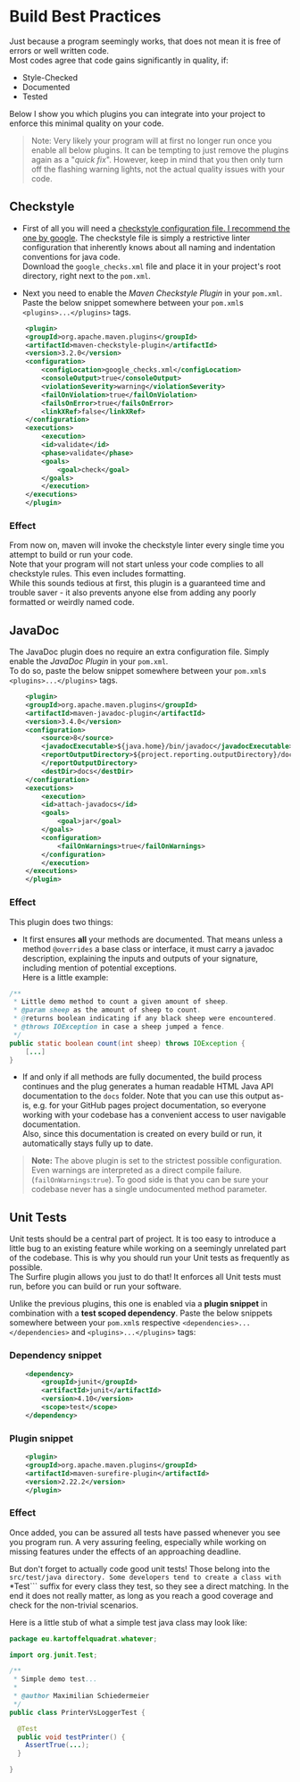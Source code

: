 # Build Best Practices

Just because a program seemingly works, that does not mean it is free of errors or well written code.  
Most codes agree that code gains significantly in quality, if:

 * Style-Checked
 * Documented
 * Tested

Below I show you which plugins you can integrate into your project to enforce this minimal quality on your code.

 > Note: Very likely your program will at first no longer run once you enable all below plugins. It can be tempting to just remove the plugins again as a "*quick fix*". However, keep in mind that you then only turn off the flashing warning lights, not the actual quality issues with your code.

## Checkstyle

 * First of all you will need a [checkstyle configuration file. I recommend the one by google](assets/google_checks.xml). The checkstyle file is simply a restrictive linter configuration that inherently knows about all naming and indentation conventions for java code.  
Download the ```google_checks.xml``` file and place it in your project's root directory, right next to the ```pom.xml```.

 * Next you need to enable the *Maven Checkstyle Plugin* in your ```pom.xml```.  
Paste the below snippet somewhere between your ```pom.xml```s ```<plugins>...</plugins>``` tags.

```xml
    <plugin>
	<groupId>org.apache.maven.plugins</groupId>
	<artifactId>maven-checkstyle-plugin</artifactId>
	<version>3.2.0</version>
	<configuration>
	    <configLocation>google_checks.xml</configLocation>
	    <consoleOutput>true</consoleOutput>
	    <violationSeverity>warning</violationSeverity>
	    <failOnViolation>true</failOnViolation>
	    <failsOnError>true</failsOnError>
	    <linkXRef>false</linkXRef>
	</configuration>
	<executions>
	    <execution>
		<id>validate</id>
		<phase>validate</phase>
		<goals>
		    <goal>check</goal>
		</goals>
	    </execution>
	</executions>
    </plugin>
```

### Effect

From now on, maven will invoke the checkstyle linter every single time you attempt to build or run your code.  
Note that your program will not start unless your code complies to all checkstyle rules. This even includes formatting.  
While this sounds tedious at first, this plugin is a guaranteed time and trouble saver - it also prevents anyone else from adding any poorly formatted or weirdly named code.


## JavaDoc

The JavaDoc plugin does no require an extra configuration file. Simply enable the *JavaDoc Plugin* in your ```pom.xml```.  
To do so, paste the below snippet somewhere between your ```pom.xml```s ```<plugins>...</plugins>``` tags.

```xml
    <plugin>
	<groupId>org.apache.maven.plugins</groupId>
	<artifactId>maven-javadoc-plugin</artifactId>
	<version>3.4.0</version>
	<configuration>
	    <source>8</source>
	    <javadocExecutable>${java.home}/bin/javadoc</javadocExecutable>
	    <reportOutputDirectory>${project.reporting.outputDirectory}/docs
	    </reportOutputDirectory>
	    <destDir>docs</destDir>
	</configuration>
	<executions>
	    <execution>
		<id>attach-javadocs</id>
		<goals>
		    <goal>jar</goal>
		</goals>
		<configuration>
		    <failOnWarnings>true</failOnWarnings>
		</configuration>
	    </execution>
	</executions>
    </plugin>
```

### Effect


This plugin does two things:

 * It first ensures **all** your methods are documented. That means unless a method ```@overrides``` a base class or interface, it must carry a javadoc description, explaining the inputs and outputs of your signature, including mention of potential exceptions.  
Here is a little example:  
```java
/**
 * Little demo method to count a given amount of sheep.
 * @param sheep as the amount of sheep to count.
 * @returns boolean indicating if any black sheep were encountered.
 * @throws IOException in case a sheep jumped a fence.
 */
public static boolean count(int sheep) throws IOException {
	[...]
}
```

 * If and only if all methods are fully documented, the build process continues and the plug generates a human readable HTML Java API documentation to the ```docs``` folder. Note that you can use this output as-is, e.g. for your GitHub pages project documentation, so everyone working with your codebase has a convenient access to user navigable documentation.  
Also, since this documentation is created on every build  or run, it automatically stays fully up to date.

 > **Note:** The above plugin is set to the strictest possible configuration. Even warnings are interpreted as a direct compile failure. (```failOnWarnings```:```true```). To good side is that you can be sure your codebase never has a single undocumented method parameter.

## Unit Tests

Unit tests should be a central part of project. It is too easy to introduce a little bug to an existing feature while working on a seemingly unrelated part of the codebase. This is why you should run your Unit tests as frequently as possible.  
The Surfire plugin allows you just to do that! It enforces all Unit tests must run, before you can build or run your software.

Unlike the previous plugins, this one is enabled via a **plugin snippet** in combination with a **test scoped dependency**. Paste the below snippets somewhere between your ```pom.xml```s respective ```<dependencies>...</dependencies>``` and ```<plugins>...</plugins>``` tags:

### Dependency snippet

```xml
    <dependency>
        <groupId>junit</groupId>
        <artifactId>junit</artifactId>
        <version>4.10</version>
        <scope>test</scope>
    </dependency>
```

### Plugin snippet

```xml
    <plugin>
	<groupId>org.apache.maven.plugins</groupId>
	<artifactId>maven-surefire-plugin</artifactId>
	<version>2.22.2</version>
    </plugin>
```

### Effect

Once added, you can be assured all tests have passed whenever you see you program run. A very assuring feeling, especially while working on missing features under the effects of an approaching deadline.

But don't forget to actually code good unit tests! Those belong into the ```src/test/java directory. Some developers tend to create a class with ```*Test``` suffix for every class they test, so they see a direct matching. In the end it does not really matter, as long as you reach a good coverage and check for the non-trivial scenarios.

Here is a little stub of what a simple test java class may look like:

```java
package eu.kartoffelquadrat.whatever;

import org.junit.Test;

/**
 * Simple demo test...
 *
 * @author Maximilian Schiedermeier
 */
public class PrinterVsLoggerTest {

  @Test
  public void testPrinter() {
    AssertTrue(...);
  }

}
```
